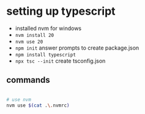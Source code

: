 # setting up typescript

- installed nvm for windows
- `nvm install 20`
- `nvm use 20`
- `npm init` answer prompts to create package.json
- `npm install typescript`
- `npx tsc --init` create tsconfig.json

## commands

```bash

# use nvm
nvm use $(cat .\.nvmrc)

```